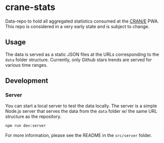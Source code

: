 # crane-stats

Data-repo to hold all aggregated statistics consumed at the [CRAN/E](https://cran-e.com) PWA. This repo is considered in a very early state and is subject to change.

## Usage

The data is served as a static JSON files at the URLs corresponding to the `data` folder structure. Currently, only Github stars trends are served for various time ranges.

## Development

### Server

You can start a local server to test the data locally. The server is a simple Node.js server that serves the data from the `data` folder w/ the same URL structure as the repository.

```bash
npm run dev:server
```

For more information, please see the README in the `src/server` folder.
